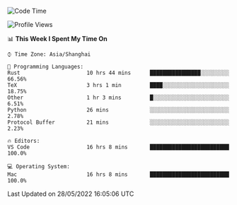 <!--START_SECTION:waka-->
![Code Time](http://img.shields.io/badge/Code%20Time-1%2C360%20hrs%209%20mins-blue)

![Profile Views](http://img.shields.io/badge/Profile%20Views-43-blue)

📊 **This Week I Spent My Time On** 

```text
⌚︎ Time Zone: Asia/Shanghai

💬 Programming Languages: 
Rust                     10 hrs 44 mins      ████████████████░░░░░░░░░   66.56% 
TeX                      3 hrs 1 min         ████░░░░░░░░░░░░░░░░░░░░░   18.75% 
Other                    1 hr 3 mins         █░░░░░░░░░░░░░░░░░░░░░░░░   6.51% 
Python                   26 mins             ░░░░░░░░░░░░░░░░░░░░░░░░░   2.78% 
Protocol Buffer          21 mins             ░░░░░░░░░░░░░░░░░░░░░░░░░   2.23%

🔥 Editors: 
VS Code                  16 hrs 8 mins       █████████████████████████   100.0%

💻 Operating System: 
Mac                      16 hrs 8 mins       █████████████████████████   100.0%

```


 Last Updated on 28/05/2022 16:05:06 UTC
<!--END_SECTION:waka-->
